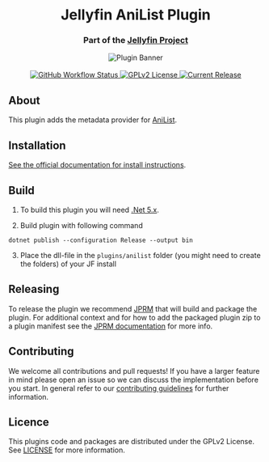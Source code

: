 <h1 align="center">Jellyfin AniList Plugin</h1>
<h3 align="center">Part of the <a href="https://jellyfin.org">Jellyfin Project</a></h3>

<p align="center">
<img alt="Plugin Banner" src="https://raw.githubusercontent.com/jellyfin/jellyfin-ux/master/plugins/SVG/jellyfin-plugin-anilist.svg?sanitize=true"/>
<br/>
<br/>
<a href="https://github.com/jellyfin/jellyfin-plugin-anilist/actions?query=workflow%3A%22Test+Build+Plugin%22">
<img alt="GitHub Workflow Status" src="https://img.shields.io/github/workflow/status/jellyfin/jellyfin-plugin-anilist/Test%20Build%20Plugin.svg">
</a>
<a href="https://github.com/jellyfin/jellyfin-plugin-anilist">
<img alt="GPLv2 License" src="https://img.shields.io/github/license/jellyfin/jellyfin-plugin-anilist.svg"/>
</a>
<a href="https://github.com/jellyfin/jellyfin-plugin-anilist/releases">
<img alt="Current Release" src="https://img.shields.io/github/release/jellyfin/jellyfin-plugin-anilist.svg"/>
</a>
</p>

## About

This plugin adds the metadata provider for [AniList](https://anilist.co/).

## Installation

[See the official documentation for install instructions](https://jellyfin.org/docs/general/server/plugins/index.html#installing).

## Build

1. To build this plugin you will need [.Net 5.x](https://dotnet.microsoft.com/download/dotnet/5.0).

2. Build plugin with following command
  ```
  dotnet publish --configuration Release --output bin
  ```

3. Place the dll-file in the `plugins/anilist` folder (you might need to create the folders) of your JF install

## Releasing

To release the plugin we recommend [JPRM](https://github.com/oddstr13/jellyfin-plugin-repository-manager) that will build and package the plugin.
For additional context and for how to add the packaged plugin zip to a plugin manifest see the [JPRM documentation](https://github.com/oddstr13/jellyfin-plugin-repository-manager) for more info.

## Contributing

We welcome all contributions and pull requests! If you have a larger feature in mind please open an issue so we can discuss the implementation before you start.
In general refer to our [contributing guidelines](https://github.com/jellyfin/.github/blob/master/CONTRIBUTING.md) for further information.

## Licence

This plugins code and packages are distributed under the GPLv2 License. See [LICENSE](./LICENSE) for more information.
